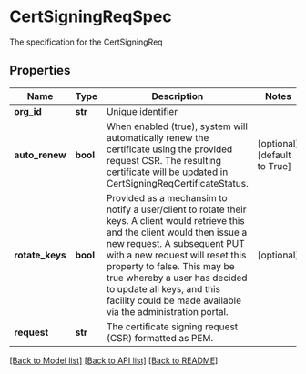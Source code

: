 # CertSigningReqSpec

The specification for the CertSigningReq
## Properties
Name | Type | Description | Notes
------------ | ------------- | ------------- | -------------
**org_id** | **str** | Unique identifier | 
**auto_renew** | **bool** | When enabled (true), system will automatically renew the certificate using the provided request CSR.  The resulting certificate will be updated in CertSigningReqCertificateStatus.  | [optional] [default to True]
**rotate_keys** | **bool** | Provided as a mechansim to notify a user/client to rotate their keys. A client would retrieve this and the client would then issue a new request. A subsequent PUT with a new request will reset this property to false. This may be true whereby a user has decided to update all keys, and this facility could be made available via the administration portal.  | [optional] 
**request** | **str** | The certificate signing request (CSR) formatted as PEM.  | 

[[Back to Model list]](../README.md#documentation-for-models) [[Back to API list]](../README.md#documentation-for-api-endpoints) [[Back to README]](../README.md)


